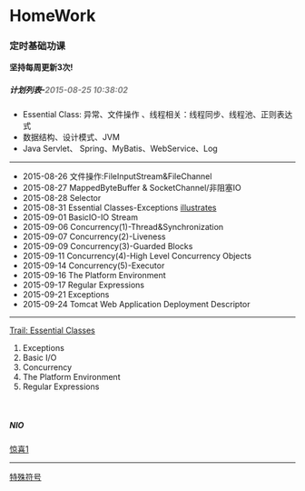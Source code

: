 # HomeWork
<h3>定时基础功课</h3>
<b>坚持每周更新3次!</b>
<h5>计划列表-<span style="color:gray;">2015-08-25 10:38:02</span></h5>

<ul>
	<li>Essential Class: 异常、文件操作 、线程相关：线程同步、线程池、正则表达式</li>
	<li>数据结构、设计模式、JVM</li>
	<li>Java Servlet、 Spring、MyBatis、WebService、Log</li>
</ul>
<hr />
<ul>
	<li>2015-08-26	文件操作:FileInputStream&FileChannel</li>
	<li>2015-08-27	MappedByteBuffer & SocketChannel/非阻塞IO</li>
	<li>2015-08-28	Selector</li>
	<li>2015-08-31	Essential Classes-Exceptions <a target="_blank" href="https://docs.oracle.com/javase/tutorial/figures/essential/exceptions-throwable.gif" >illustrates</a></li>
	<li>2015-09-01	BasicIO-IO Stream</li>
	<li>2015-09-06	Concurrency(1)-Thread&Synchronization</li>
	<li>2015-09-07	Concurrency(2)-Liveness</li>
	<li>2015-09-09	Concurrency(3)-Guarded Blocks</li>
	<li>2015-09-11	Concurrency(4)-High Level Concurrency Objects</li>
	<li>2015-09-14	Concurrency(5)-Executor</li>
	<li>2015-09-16	The Platform Environment</li>
	<li>2015-09-17	Regular Expressions</li>
	<li>2015-09-21	Exceptions</li>
	<li>2015-09-24	Tomcat Web Application Deployment Descriptor</li>
</ul>
<hr />
<a target="_blank" href="https://docs.oracle.com/javase/tutorial/essential/index.html">Trail: Essential Classes</a>
<ol>
<li>Exceptions</li>	
<li>Basic I/O</li>	
<li>Concurrency</li>	
<li>The Platform Environment</li>	
<li>Regular Expressions</li>	
</ol>
<br />
<h5>NIO</h5>
<a target="_blank" href="https://github.com/jptiancai/learn-mina-the-hard-way/blob/master/README.md">惊喜1</a>
<hr />
<a target="_blank" href="http://www.ifreesite.com/typing/keyboard-symbols.htm">特殊符号</a>
